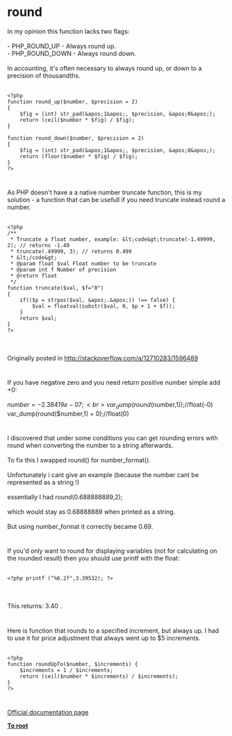 # round



In my opinion this function lacks two flags:<br><br>- PHP_ROUND_UP - Always round up.<br>- PHP_ROUND_DOWN - Always round down.<br><br>In accounting, it&apos;s often necessary to always round up, or down to a precision of thousandths.<br><br>

```
<?php
function round_up($number, $precision = 2)
{
    $fig = (int) str_pad(&apos;1&apos;, $precision, &apos;0&apos;);
    return (ceil($number * $fig) / $fig);
}

function round_down($number, $precision = 2)
{
    $fig = (int) str_pad(&apos;1&apos;, $precision, &apos;0&apos;);
    return (floor($number * $fig) / $fig);
}
?>
```
  

#

As PHP doesn&apos;t have a a native number truncate function, this is my solution - a function that can be usefull if you need truncate instead round a number.<br><br>

```
<?php
/**
 * Truncate a float number, example: &lt;code&gt;truncate(-1.49999, 2); // returns -1.49
 * truncate(.49999, 3); // returns 0.499
 * &lt;/code&gt;
 * @param float $val Float number to be truncate
 * @param int f Number of precision
 * @return float
 */
function truncate($val, $f="0")
{
    if(($p = strpos($val, &apos;.&apos;)) !== false) {
        $val = floatval(substr($val, 0, $p + 1 + $f));
    }
    return $val;
}
?>
```
<br><br>Originally posted in http://stackoverflow.com/a/12710283/1596489  

#

If you have negative zero and you need return positive number simple add +0:<br><br>$number = -2.38419e-07;<br>var_dump(round($number,1));//float(-0)<br>var_dump(round($number,1) + 0);//float(0)  

#

I discovered that under some conditions you can get rounding errors with round when converting the number to a string afterwards.<br><br>To fix this I swapped round() for number_format().<br><br>Unfortunately i cant give an example (because the number cant be represented as a string !)<br><br>essentially I had round(0.688888889,2);<br><br>which would stay as 0.68888889 when printed as a string.<br><br>But using number_format it correctly became 0.69.  

#

If you&apos;d only want to round for displaying variables (not for calculating on the rounded result) then you should use printf with the float:<br><br>

```
<?php printf ("%6.2f",3.39532); ?>
```
<br><br>This returns: 3.40 .  

#

Here is function that rounds to a specified increment, but always up. I had to use it for price adjustment that always went up to $5 increments.<br><br>

```
<?php  
function roundUpTo($number, $increments) {
    $increments = 1 / $increments;
    return (ceil($number * $increments) / $increments);
}
?>
```
  

#

[Official documentation page](https://www.php.net/manual/en/function.round.php)

**[To root](/README.md)**